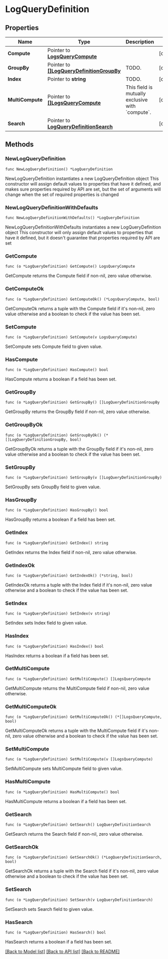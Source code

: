 # LogQueryDefinition

## Properties

Name | Type | Description | Notes
------------ | ------------- | ------------- | -------------
**Compute** | Pointer to [**LogsQueryCompute**](LogsQueryCompute.md) |  | [optional] 
**GroupBy** | Pointer to [**[]LogQueryDefinitionGroupBy**](LogQueryDefinition_group_by.md) | TODO. | [optional] 
**Index** | Pointer to **string** | TODO. | [optional] 
**MultiCompute** | Pointer to [**[]LogsQueryCompute**](LogsQueryCompute.md) | This field is mutually exclusive with &#x60;compute&#x60;. | [optional] 
**Search** | Pointer to [**LogQueryDefinitionSearch**](LogQueryDefinition_search.md) |  | [optional] 

## Methods

### NewLogQueryDefinition

`func NewLogQueryDefinition() *LogQueryDefinition`

NewLogQueryDefinition instantiates a new LogQueryDefinition object
This constructor will assign default values to properties that have it defined,
and makes sure properties required by API are set, but the set of arguments
will change when the set of required properties is changed

### NewLogQueryDefinitionWithDefaults

`func NewLogQueryDefinitionWithDefaults() *LogQueryDefinition`

NewLogQueryDefinitionWithDefaults instantiates a new LogQueryDefinition object
This constructor will only assign default values to properties that have it defined,
but it doesn't guarantee that properties required by API are set

### GetCompute

`func (o *LogQueryDefinition) GetCompute() LogsQueryCompute`

GetCompute returns the Compute field if non-nil, zero value otherwise.

### GetComputeOk

`func (o *LogQueryDefinition) GetComputeOk() (*LogsQueryCompute, bool)`

GetComputeOk returns a tuple with the Compute field if it's non-nil, zero value otherwise
and a boolean to check if the value has been set.

### SetCompute

`func (o *LogQueryDefinition) SetCompute(v LogsQueryCompute)`

SetCompute sets Compute field to given value.

### HasCompute

`func (o *LogQueryDefinition) HasCompute() bool`

HasCompute returns a boolean if a field has been set.

### GetGroupBy

`func (o *LogQueryDefinition) GetGroupBy() []LogQueryDefinitionGroupBy`

GetGroupBy returns the GroupBy field if non-nil, zero value otherwise.

### GetGroupByOk

`func (o *LogQueryDefinition) GetGroupByOk() (*[]LogQueryDefinitionGroupBy, bool)`

GetGroupByOk returns a tuple with the GroupBy field if it's non-nil, zero value otherwise
and a boolean to check if the value has been set.

### SetGroupBy

`func (o *LogQueryDefinition) SetGroupBy(v []LogQueryDefinitionGroupBy)`

SetGroupBy sets GroupBy field to given value.

### HasGroupBy

`func (o *LogQueryDefinition) HasGroupBy() bool`

HasGroupBy returns a boolean if a field has been set.

### GetIndex

`func (o *LogQueryDefinition) GetIndex() string`

GetIndex returns the Index field if non-nil, zero value otherwise.

### GetIndexOk

`func (o *LogQueryDefinition) GetIndexOk() (*string, bool)`

GetIndexOk returns a tuple with the Index field if it's non-nil, zero value otherwise
and a boolean to check if the value has been set.

### SetIndex

`func (o *LogQueryDefinition) SetIndex(v string)`

SetIndex sets Index field to given value.

### HasIndex

`func (o *LogQueryDefinition) HasIndex() bool`

HasIndex returns a boolean if a field has been set.

### GetMultiCompute

`func (o *LogQueryDefinition) GetMultiCompute() []LogsQueryCompute`

GetMultiCompute returns the MultiCompute field if non-nil, zero value otherwise.

### GetMultiComputeOk

`func (o *LogQueryDefinition) GetMultiComputeOk() (*[]LogsQueryCompute, bool)`

GetMultiComputeOk returns a tuple with the MultiCompute field if it's non-nil, zero value otherwise
and a boolean to check if the value has been set.

### SetMultiCompute

`func (o *LogQueryDefinition) SetMultiCompute(v []LogsQueryCompute)`

SetMultiCompute sets MultiCompute field to given value.

### HasMultiCompute

`func (o *LogQueryDefinition) HasMultiCompute() bool`

HasMultiCompute returns a boolean if a field has been set.

### GetSearch

`func (o *LogQueryDefinition) GetSearch() LogQueryDefinitionSearch`

GetSearch returns the Search field if non-nil, zero value otherwise.

### GetSearchOk

`func (o *LogQueryDefinition) GetSearchOk() (*LogQueryDefinitionSearch, bool)`

GetSearchOk returns a tuple with the Search field if it's non-nil, zero value otherwise
and a boolean to check if the value has been set.

### SetSearch

`func (o *LogQueryDefinition) SetSearch(v LogQueryDefinitionSearch)`

SetSearch sets Search field to given value.

### HasSearch

`func (o *LogQueryDefinition) HasSearch() bool`

HasSearch returns a boolean if a field has been set.


[[Back to Model list]](../README.md#documentation-for-models) [[Back to API list]](../README.md#documentation-for-api-endpoints) [[Back to README]](../README.md)


